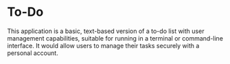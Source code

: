# To-Do
This application is a basic, text-based version of a to-do list with user management capabilities, suitable for running in a terminal or command-line interface. It would allow users to manage their tasks securely with a personal account.
